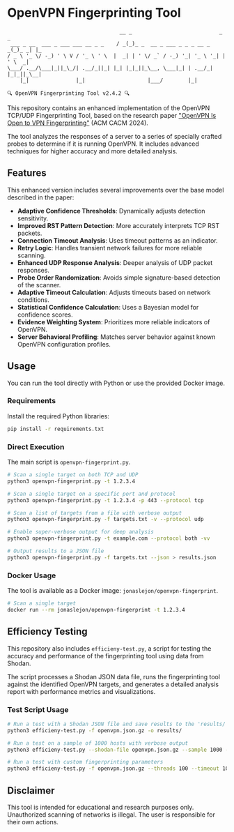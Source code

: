 # OpenVPN Fingerprinting Tool

```
                                    __ _                            _     _
 ___ _ __  ___ _ ___ ___ __ _ _    / _(_)_ _  __ _ ___ _ _ _ __ _ _(_)_ _| |_
/ _ \ '_ \/ -_) ' \ V / '_ \ ' \  |  _| | ' \/ _` / -_) '_| '_ \ '_| | ' \  _|
\___/ .__/\___|_||_\_/| .__/_||_| |_| |_|_||_\__, \___|_| | .__/_| |_|_||_\__|
    |_|               |_|                    |___/        |_|
                                                                
🔍 OpenVPN Fingerprinting Tool v2.4.2 🔍
```

This repository contains an enhanced implementation of the OpenVPN TCP/UDP Fingerprinting Tool, based on the research paper ["OpenVPN Is Open to VPN Fingerprinting"](https://cacm.acm.org/research/openvpn-is-open-to-vpn-fingerprinting/) (ACM CACM 2024).

The tool analyzes the responses of a server to a series of specially crafted probes to determine if it is running OpenVPN. It includes advanced techniques for higher accuracy and more detailed analysis.

## Features

This enhanced version includes several improvements over the base model described in the paper:

-   **Adaptive Confidence Thresholds**: Dynamically adjusts detection sensitivity.
-   **Improved RST Pattern Detection**: More accurately interprets TCP RST packets.
-   **Connection Timeout Analysis**: Uses timeout patterns as an indicator.
-   **Retry Logic**: Handles transient network failures for more reliable scanning.
-   **Enhanced UDP Response Analysis**: Deeper analysis of UDP packet responses.
-   **Probe Order Randomization**: Avoids simple signature-based detection of the scanner.
-   **Adaptive Timeout Calculation**: Adjusts timeouts based on network conditions.
-   **Statistical Confidence Calculation**: Uses a Bayesian model for confidence scores.
-   **Evidence Weighting System**: Prioritizes more reliable indicators of OpenVPN.
-   **Server Behavioral Profiling**: Matches server behavior against known OpenVPN configuration profiles.

## Usage

You can run the tool directly with Python or use the provided Docker image.

### Requirements

Install the required Python libraries:

```bash
pip install -r requirements.txt
```

### Direct Execution

The main script is `openvpn-fingerprint.py`.

```bash
# Scan a single target on both TCP and UDP
python3 openvpn-fingerprint.py -t 1.2.3.4

# Scan a single target on a specific port and protocol
python3 openvpn-fingerprint.py -t 1.2.3.4 -p 443 --protocol tcp

# Scan a list of targets from a file with verbose output
python3 openvpn-fingerprint.py -f targets.txt -v --protocol udp

# Enable super-verbose output for deep analysis
python3 openvpn-fingerprint.py -t example.com --protocol both -vv

# Output results to a JSON file
python3 openvpn-fingerprint.py -f targets.txt --json > results.json
```

### Docker Usage

The tool is available as a Docker image: `jonaslejon/openvpn-fingerprint`.

```bash
# Scan a single target
docker run --rm jonaslejon/openvpn-fingerprint -t 1.2.3.4
```

## Efficiency Testing

This repository also includes `efficieny-test.py`, a script for testing the accuracy and performance of the fingerprinting tool using data from Shodan.

The script processes a Shodan JSON data file, runs the fingerprinting tool against the identified OpenVPN targets, and generates a detailed analysis report with performance metrics and visualizations.

### Test Script Usage

```bash
# Run a test with a Shodan JSON file and save results to the 'results/' directory
python3 efficieny-test.py -f openvpn.json.gz -o results/

# Run a test on a sample of 1000 hosts with verbose output
python3 efficieny-test.py --shodan-file openvpn.json.gz --sample 1000 --verbose

# Run a test with custom fingerprinting parameters
python3 efficieny-test.py -f openvpn.json.gz --threads 100 --timeout 10 -v
```

## Disclaimer

This tool is intended for educational and research purposes only. Unauthorized scanning of networks is illegal. The user is responsible for their own actions.

